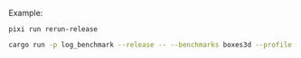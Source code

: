 Example:

```
pixi run rerun-release
```

```sh
cargo run -p log_benchmark --release -- --benchmarks boxes3d --profile --connect
```
